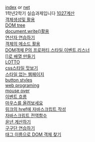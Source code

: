
[index](https://subtle-dusk-f81302.netlify.app/) or 
[net](https://subtle-dusk-f81302.netlify.app/)
<br>1학년2학기 실습과제입니다
[1027계산](https://silver-horse-1c2b00.netlify.app/)<br>
[객체생성및 활용](https://calm-capybara-e4e5df.netlify.app/)<br>
[DOM tree](https://spiffy-rugelach-b0996e.netlify.app/)<br>
[document.write()활용](https://deft-liger-3d99c6.netlify.app/)<br>
[연산자 연습하기](https://scintillating-gelato-4f1c70.netlify.app/)<br>
[객체의 메소드 활용](https://shiny-lebkuchen-fda33d.netlify.app/)<br>
[DOM객체 P의 프로퍼티,스타일,이벤트,리스너](https://magical-dragon-ca2084.netlify.app/)<br>
[[]로 배열 만들기](https://famous-manatee-1c571c.netlify.app/)<br>
[LOTTO](https://silly-sfogliatella-054b03.netlify.app/)<br>
[css스타일 맛보기](https://stunning-naiad-4e3aeb.netlify.app/)<br>
[스타일 없는 웹페이지](https://shiny-puffpuff-5ad596.netlify.app/)<br>
[button styles](https://gleeful-salmiakki-d8071d.netlify.app/)<br>
[web programing](https://courageous-bubblegum-528887.netlify.app/)<br>
[mouse over](https://loquacious-parfait-d751d1.netlify.app/)<br>
[이벤트 흐름](https://capable-sfogliatella-5e1ac1.netlify.app/)<br>
[마우스를 올려보세요](https://dancing-heliotrope-6f79ed.netlify.app/)<br>
[링크의 href에 자바스크립트 작성](https://cool-gecko-49ce8c.netlify.app/)<br>
[자바스크립트 전역함수](https://starlit-gelato-18485a.netlify.app/)<br>
[윤년 계산하기](https://splendid-trifle-49ab38.netlify.app/)<br>
[구구단 연습하기](https://euphonious-florentine-bc48be.netlify.app/)<br>
[태그 이름으로 DOM 객체 찾기](https://precious-medovik-d268b7.netlify.app/)<br>
